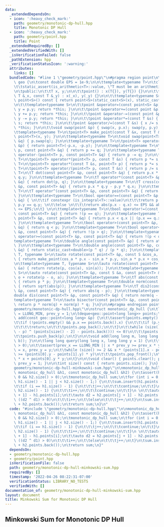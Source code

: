 ```yaml
---
data:
  _extendedDependsOn:
  - icon: ':heavy_check_mark:'
    path: geometry/monotonic-dp-hull.hpp
    title: Monotonic DP Hull
  - icon: ':heavy_check_mark:'
    path: geometry/point.hpp
    title: Point
  _extendedRequiredBy: []
  _extendedVerifiedWith: []
  _isVerificationFailed: false
  _pathExtension: hpp
  _verificationStatusIcon: ':warning:'
  attributes:
    links: []
  bundledCode: "#line 1 \"geometry/point.hpp\"\n#pragma region point\n\nnamespace\
    \ geo {\n\tconst double EPS = 1e-9;\n\n\ttemplate<typename T>\n\tclass point {\n\
    \t\tstatic_assert(is_arithmetic<T>::value, \"T must be an arithmetic type\");\n\
    \n\tpublic:\n\t\tT x, y;\n\n\t\tpoint() : x(T{}), y(T{}) {}\n\n\t\tpoint(const\
    \ T &_x, const T &_y) : x(_x), y(_y) {}\n\n\t\ttemplate<typename S> \n\t\toperator\
    \ point<S>() const { return point<S>(static_cast<S>(x), static_cast<S>(y)); }\n\
    \n\t\ttemplate<typename S>\n\t\tpoint &operator=(const point<S> &p) { x = p.x;\
    \ y = p.y; return *this; }\n\n\t\tpoint &operator+=(const point &p) { x += p.x;\
    \ y += p.y; return *this; }\n\n\t\tpoint &operator-=(const point &p) { x -= p.x;\
    \ y -= p.y; return *this; }\n\n\t\tpoint &operator*=(const T &s) { x *= s; y *=\
    \ s; return *this; }\n\n\t\tpoint &operator/=(const T &s) { x /= s; y /= s; return\
    \ *this; }\n\n\t\tvoid swap(point &p) { swap(x, p.x); swap(y, p.y); }\n\t};\n\n\
    \ttemplate<typename T>\n\tpoint<T> make_point(const T &x, const T &y) { return\
    \ point<T>(x, y); }\n\n\ttemplate<typename T>\n\tvoid swap(point<T> &p, point<T>\
    \ &q) { p.swap(q); }\n\n\ttemplate<typename T>\n\tpoint<T> operator-(const point<T>\
    \ &p) { return point<T>(-p.x, -p.y); }\n\n\ttemplate<typename T>\n\tpoint<T> operator+(point<T>\
    \ p, const point<T> &q) { return p += q; }\n\n\ttemplate<typename T>\n\tpoint<T>\
    \ operator-(point<T> p, const point<T> &q) { return p -= q; }\n\n\ttemplate<typename\
    \ T>\n\tpoint<T> operator*(point<T> p, const T &s) { return p *= s; }\n\n\ttemplate<typename\
    \ T>\n\tpoint<T> operator*(const T &s, point<T> p) { return p *= s; }\n\n\ttemplate<typename\
    \ T>\n\tpoint<T> operator/(point<T> p, const T &s) { return p /= s;}\n\n\ttemplate<typename\
    \ T>\n\tT dot(const point<T> &p, const point<T> &q) { return p.x * q.x + p.y *\
    \ q.y; }\n\n\ttemplate<typename T>\n\tT operator*(const point<T> &p, const point<T>\
    \ &q) { return dot(p, q); }\n\n\ttemplate<typename T>\n\tT cross(const point<T>\
    \ &p, const point<T> &q) { return p.x * q.y - p.y * q.x; }\n\n\ttemplate<typename\
    \ T>\n\tT operator^(const point<T> &p, const point<T> &q) { return cross(p, q);\
    \ }\n\n\ttemplate<typename T>\n\tbool operator==(const point<T> &p, const point<T>\
    \ &q) { \n\t\tif constexpr (is_integral<T>::value)\n\t\t\treturn p.x == q.x &&\
    \ p.y == q.y; \n\t\telse \n\t\t\treturn abs(p.x - q.x) <= EPS && abs(p.y - q.y)\
    \ <= EPS;\n\t} \n\n\ttemplate<typename T>\n\tbool operator!=(const point<T> &p,\
    \ const point<T> &q) { return !(p == q); }\n\n\ttemplate<typename T>\n\tbool operator<(const\
    \ point<T> &p, const point<T> &q) { return p.x < q.x || (p.x == q.x && p.y < q.y);\
    \ }\n\n\ttemplate<typename T>\n\tbool operator>(const point<T> &p, const point<T>\
    \ &q) { return q < p; }\n\n\ttemplate<typename T>\n\tbool operator<=(const point<T>\
    \ &p, const point<T> &q) { return !(p > q); }\n\n\ttemplate<typename T>\n\tbool\
    \ operator>=(const point<T> &p, const point<T> &q) { return !(p < q); }\n\n\t\
    template<typename T>\n\tdouble angle(const point<T> &p) { return atan2(p.y, p.x);\
    \ }\n\n\ttemplate<typename T>\n\tdouble angle(const point<T> &p, const point<T>\
    \ &q) { return static_cast<double>(p ^ q) / (p * q); }\n\n\ttemplate<typename\
    \ T, typename S>\n\tauto rotate(const point<T> &p, const S &cos_a, const S &sin_a)\
    \ { return make_point(cos_a * p.x - sin_a * p.y, sin_a * p.x + cos_a * p.y); }\n\
    \n\ttemplate<typename T, typename S>\n\tauto rotate(const point<T> &p, const S\
    \ &a) { return rotate(p, cos(a), sin(a)); }\n\n\ttemplate<typename T, typename\
    \ S>\n\tauto rotate(const point<T> &p, const S &a, const point<T> &o) { return\
    \ o + rotate(p - o, a); }\n\n\ttemplate<typename T>\n\tT abs(const point<T> &p)\
    \ { return p * p; }\n\n\ttemplate<typename T>\n\tdouble norm(const point<T> &p)\
    \ { return sqrt(abs(p)); }\n\n\ttemplate<typename T>\n\tT dis2(const point<T>\
    \ &p, const point<T> &q) { return abs(q - p); }\n\n\ttemplate<typename T>\n\t\
    double dis(const point<T> &p, const point<T> &q) { return norm(q - p); }\n\n\t\
    template<typename T>\n\tauto bisector(const point<T> &p, const point<T> &q) {\
    \ return p * norm(q) + norm(p) * q; }\n}\n\n#pragma endregion point\n#line 2 \"\
    geometry/monotonic-dp-hull.hpp\"\n\nstruct monotonic_dp_hull {\n\tlong long prev_x\
    \ = LLONG_MIN, prev_y = 1;\n\tdeque<geo::point<long long>> points;\n \n\tvoid\
    \ add(const geo::point<long long> &p) {\n\t\tassert(points.empty() || p.x >= points.back().x);\n\
    \t\tif (!points.empty() && p.x == points.back().x) {\n\t\t\tif (p.y <= points.back().y)\n\
    \t\t\t\treturn;\n\t\t\tpoints.pop_back();\n\t\t}\n\t\twhile (size() >= 2 && ((points.back()\
    \ - p) ^ (points[size() - 2] - points.back())) <= 0)\n\t\t\tpoints.pop_back();\n\
    \t\tpoints.push_back(p);\n\t}\n\n\tvoid add(long long m, long long b) { add(geo::point(m,\
    \ b)); }\n\n\tlong long query(long long x, long long y = 1) {\n\t\tassert(size()\
    \ > 0);\n\t\tassert(prev_x == LLONG_MIN || x * prev_y >= prev_x * y);\n\t\tprev_x\
    \ = x, prev_y = y;\n\t\twhile (size() >= 2 && x * (points[1].x - points[0].x)\
    \ >= (points[0].y - points[1].y) * y)\n\t\t\tpoints.pop_front();\n\t\treturn points[0].x\
    \ * x + points[0].y * y;\n\t}\n\n\tvoid clear() { points.clear(); prev_x = LLONG_MIN,\
    \ prev_y = 1; }\n\n\tint size() const { return points.size(); }\n};\n#line 2 \"\
    geometry/monotonic-dp-hull-minkowski-sum.hpp\"\n\nmonotonic_dp_hull minkowski_sum(const\
    \ monotonic_dp_hull &h1, const monotonic_dp_hull &h2) {\n\tassert(h1.size() >\
    \ 0 && h2.size() > 0);\n\tmonotonic_dp_hull sum;\n\tfor (int i = 0, j = 0; i <\
    \ h1.size() - 1 || j < h2.size() - 1;) {\n\t\tsum.insert(h1.points[i] + h2.points[j]);\n\
    \t\tif (i == h1.size() - 1) {\n\t\t\tj++;\n\t\t\tcontinue;\n\t\t}\n\t\tif (j ==\
    \ h2.size() - 1) {\n\t\t\ti++;\n\t\t\tcontinue;\n\t\t}\n \n\t\tauto d1 = h1.points[i\
    \ + 1] - h1.points[i];\n\t\tauto d2 = h2.points[j + 1] - h2.points[j];\n\t\tif\
    \ ((d2 ^ d1) > 0)\n\t\t\ti++;\n\t\telse\n\t\t\tj++;\n\t}\n\tsum.insert(h1.points.back()\
    \ + h2.points.back());\n\treturn sum;\n}\n"
  code: "#include \"geometry/monotonic-dp-hull.hpp\"\n\nmonotonic_dp_hull minkowski_sum(const\
    \ monotonic_dp_hull &h1, const monotonic_dp_hull &h2) {\n\tassert(h1.size() >\
    \ 0 && h2.size() > 0);\n\tmonotonic_dp_hull sum;\n\tfor (int i = 0, j = 0; i <\
    \ h1.size() - 1 || j < h2.size() - 1;) {\n\t\tsum.insert(h1.points[i] + h2.points[j]);\n\
    \t\tif (i == h1.size() - 1) {\n\t\t\tj++;\n\t\t\tcontinue;\n\t\t}\n\t\tif (j ==\
    \ h2.size() - 1) {\n\t\t\ti++;\n\t\t\tcontinue;\n\t\t}\n \n\t\tauto d1 = h1.points[i\
    \ + 1] - h1.points[i];\n\t\tauto d2 = h2.points[j + 1] - h2.points[j];\n\t\tif\
    \ ((d2 ^ d1) > 0)\n\t\t\ti++;\n\t\telse\n\t\t\tj++;\n\t}\n\tsum.insert(h1.points.back()\
    \ + h2.points.back());\n\treturn sum;\n}"
  dependsOn:
  - geometry/monotonic-dp-hull.hpp
  - geometry/point.hpp
  isVerificationFile: false
  path: geometry/monotonic-dp-hull-minkowski-sum.hpp
  requiredBy: []
  timestamp: '2022-04-26 08:22:31-07:00'
  verificationStatus: LIBRARY_NO_TESTS
  verifiedWith: []
documentation_of: geometry/monotonic-dp-hull-minkowski-sum.hpp
layout: document
title: Minkowski Sum for Monotonic DP Hull
---
```


## Minkowski Sum for Monotonic DP Hull